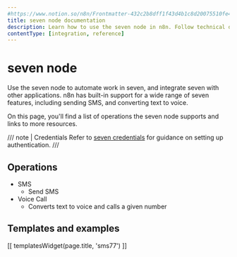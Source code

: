 ```yaml
---
#https://www.notion.so/n8n/Frontmatter-432c2b8dff1f43d4b1c8d20075510fe4
title: seven node documentation
description: Learn how to use the seven node in n8n. Follow technical documentation to integrate seven node into your workflows.
contentType: [integration, reference]
---
```


# seven node

Use the seven node to automate work in seven, and integrate seven with other applications. n8n has built-in support for a wide range of seven features, including sending SMS, and converting text to voice. 

On this page, you'll find a list of operations the seven node supports and links to more resources.

/// note | Credentials
Refer to [seven credentials](/integrations/builtin/credentials/sms77/) for guidance on setting up authentication. 
///

## Operations

* SMS
    * Send SMS
* Voice Call
    * Converts text to voice and calls a given number

## Templates and examples

<!-- see https://www.notion.so/n8n/Pull-in-templates-for-the-integrations-pages-37c716837b804d30a33b47475f6e3780 -->
[[ templatesWidget(page.title, 'sms77') ]]
